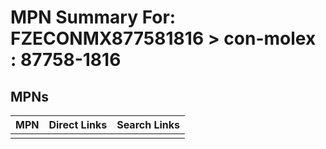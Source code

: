 



# MPN Summary For: FZECONMX877581816 > con-molex : 87758-1816

## MPNs
  

|MPN|Direct Links|Search Links|
| :--- | :--- | :--- |
||||
